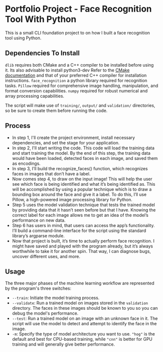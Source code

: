 # Portfolio Project - Face Recognition Tool With Python

This is a small CLI foundation project to on how I built a face recognition tool using Python. 

## Dependencies To Install

`dlib` requires both CMake and a C++ compiler to be installed before using it. Its also advisable to install python3-dev
Refer to the [CMake documentation](https://cmake.org/install/) and that of your preferred C++ compiler for 
installation instructions.
`face_recognition` a python library required for recognition tasks.
`Pillow` required for comprehensive image handling, manipulation, and format conversion capabilities. 
`numpy` required for robust numerical and array processing capabilities.

The script will make use of `training/`, `output/` and `validation/` directories, so be sure to create them before running the code.

## Process

* In step 1, I'll create the project environment, install necessary dependencies, and set the stage for your application.
* In step 2, I'll start writing the code. This code will load the training data and start training the model. By the  end of this step, the training data would have been loaded, detected faces in each image, and saved them as encodings.
* In step 3, I’ll build the recognize_faces() function, which recognizes faces in images that don’t have a label.
* Now comes step 4, to draw on the input image! This will help the user see which face is being identified and what it’s being identified as. This will be accomplished by using a popular technique which is to draw a bounding box around the face and give it a label. To do this, I’ll use Pillow, a high-powered image processing library for Python. 
* Step 5 uses the model validation technique that tests the trained model by providing data that it hasn’t seen before but that I have. Knowing the correct label for each image allows me to get an idea of the model’s performance on new data. 
* Step 6 has users in mind, that users can access the app’s functionality. I’ll build a command-line interface for the script using the standard library’s argparse module. 
* Now that project is built, it’s time to actually perform face recognition. I might have saved and played with the program already, but it’s always worthwhile to take it for another spin. That way, I can diagnose bugs, uncover different uses, and more. 

## Usage

The three major phases of the machine learning workflow are represented by the program's three switches:

- `--train`: Initiate the model training process.
- `--validate`: Run a trained model on images stored in the `validation` directory. The faces in these images should be known to you so you can debug the model's performance. 
- `--test`: Run a trained model on an image with an unknown face in it. The script will use the model to detect and attempt to identify the face in the image.
- `-m`: Specify the type of model architecture you want to use. `"hog"` is the default and best for CPU-based training, while `"cnn"` is better for GPU training and will generally give better performance.
